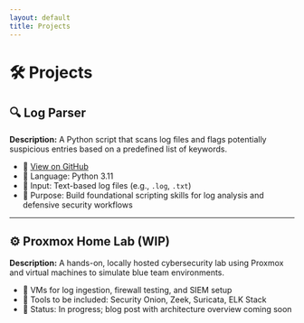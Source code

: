 ```yaml
---
layout: default
title: Projects
---
```


# 🛠 Projects

## 🔍 Log Parser

**Description:** A Python script that scans log files and flags potentially suspicious entries based on a predefined list of keywords.

- 🔗 [View on GitHub](https://github.com/cyborgknight404/log-parser)
- 🐍 Language: Python 3.11
- 📂 Input: Text-based log files (e.g., `.log`, `.txt`)
- 🎯 Purpose: Build foundational scripting skills for log analysis and defensive security workflows

---

## ⚙️ Proxmox Home Lab (WIP)

**Description:** A hands-on, locally hosted cybersecurity lab using Proxmox and virtual machines to simulate blue team environments.

- 🔬 VMs for log ingestion, firewall testing, and SIEM setup
- 🔧 Tools to be included: Security Onion, Zeek, Suricata, ELK Stack
- 👷 Status: In progress; blog post with architecture overview coming soon
